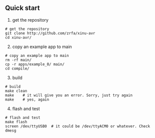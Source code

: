 
Quick start
-----------

1. get the repository
```
# get the repository
git clone http://github.com/zrfa/xinu-avr
cd xinu-avr/
```

2. copy an example app to main
```
# copy an example app to main
rm -rf main/
cp -r apps/example_0/ main/
cd compile/
```

3. build
```
# build
make clean
make 	# it will give you an error. Sorry, just try again
make 	# yes, again
```

4. flash and test
```
# flash and test
make flash 
screen /dev/ttyUSB0  # it could be /dev/ttyACM0 or whatever. Check dmesg
```

